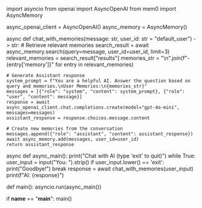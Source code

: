 
import asyncio
from openai import AsyncOpenAI
from mem0 import AsyncMemory

async_openai_client = AsyncOpenAI()
async_memory = AsyncMemory()

async def chat_with_memories(message: str, user_id: str = "default_user") -> str:
    # Retrieve relevant memories
    search_result = await async_memory.search(query=message, user_id=user_id, limit=3)
    relevant_memories = search_result["results"]
    memories_str = "\n".join(f"- {entry['memory']}" for entry in relevant_memories)

    # Generate Assistant response
    system_prompt = f"You are a helpful AI. Answer the question based on query and memories.\nUser Memories:\n{memories_str}"
    messages = [{"role": "system", "content": system_prompt}, {"role": "user", "content": message}]
    response = await async_openai_client.chat.completions.create(model="gpt-4o-mini", messages=messages)
    assistant_response = response.choices.message.content

    # Create new memories from the conversation
    messages.append({"role": "assistant", "content": assistant_response})
    await async_memory.add(messages, user_id=user_id)
    return assistant_response

async def async_main():
    print("Chat with AI (type 'exit' to quit)")
    while True:
        user_input = input("You: ").strip()
        if user_input.lower() == 'exit':
            print("Goodbye!")
            break
        response = await chat_with_memories(user_input)
        print(f"AI: {response}")

def main():
    asyncio.run(async_main())

if __name__ == "__main__":
    main()